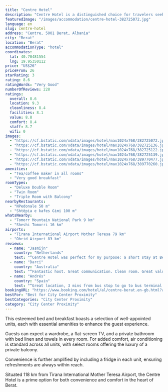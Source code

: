 ```yaml
---
title: "Centre Hotel"
description: "Centre Hotel is a distinguished choice for travelers seeking comfortable accommodation in Berat."
featuredImage: "/images/accommodation/centre-hotel-382725072.jpg"
language: en
slug: centre-hotel
address: "Centre, 5001 Berat, Albania"
city: "Berat"
location: "Berat"
accommodationType: "hotel"
coordinates:
  lat: 40.70481554
  lng: 19.95350112
price: "US$26"
priceFrom: 26
starRating: 3
rating: 8.6
ratingWords: "Very Good"
numberOfReviews: 228
ratings:
  overall: 8.6
  location: 9.3
  cleanliness: 8.4
  facilities: 8.1
  value: 8.8
  comfort: 8.4
  staff: 8.7
  wifi: 0
images:
  - "https://cf.bstatic.com/xdata/images/hotel/max1024x768/382725072.jpg?k=5e66f0317102fe240e2a321f2ba24ef24786b2186d08ebdd326859068ad776cd&o=&hp=1"
  - "https://cf.bstatic.com/xdata/images/hotel/max1024x768/382725136.jpg?k=b56661b201792cd2084c5cc7bcad5e6da429966c2fff088835e4be9f6c0bf84c&o=&hp=1"
  - "https://cf.bstatic.com/xdata/images/hotel/max1024x768/382725122.jpg?k=8b3751e48533867c1cb7dba7622025f51b0efa60ae6d2bc5f0965a5b2637cb79&o=&hp=1"
  - "https://cf.bstatic.com/xdata/images/hotel/max1024x768/382725139.jpg?k=766eeacfb669d1a54314be81dea460771e5ac4499ed026f48517633ef91bba8e&o=&hp=1"
  - "https://cf.bstatic.com/xdata/images/hotel/max1024x768/389770477.jpg?k=6f0acacdc4cdd11c91ac207203dcb61f0888466bfff83abda27b3159d2086115&o=&hp=1"
  - "https://cf.bstatic.com/xdata/images/hotel/max1024x768/389770260.jpg?k=031a3ed1b3243c43f281ee70a82a5af6ae249021350b94f4716f2d5143916443&o=&hp=1"
amenities:
  - "Tea/coffee maker in all rooms"
  - "Very good breakfast"
roomTypes:
  - "Deluxe Double Room"
  - "Twin Room"
  - "Triple Room with Balcony"
nearbyRestaurants:
  - "NPedonale 50 m"
  - "Shtëpia e kafes Gimi 100 m"
whatsNearby:
  - "Tomorr Mountain National Park 9 km"
  - "Sheshi Tomorri 16 km"
airports:
  - "Tirana International Airport Mother Teresa 79 km"
  - "Ohrid Airport 83 km"
reviews:
  - name: "Jasmijn"
    country: "Netherlands"
    text: "“Centre Hotel was perfect for my purpose: a short stay at Berat as part of a longer journey through Albania. It's close to the historical center and all the important sightseeing attractions, traditional and affordable places to eat, it's really on...”"
  - name: "Darci"
    country: "Australia"
    text: "“Fantastic host. Great communication. Clean room. Great value in the city centre!”"
  - name: "Andrés"
    country: "Spain"
    text: "“Great location, 3 mins from bus stop to go to bus terminal. Nice water pressure in shower and hot water with no problem. Breakfast in room is always nice! Friendly staff! Easy to communicate via WhatsApp.”"
bookingURL: "https://www.booking.com/hotel/al/centre-berat.en-gb.html?aid=8035640"
bestFor: "Best for City Center Proximity"
bestCategories: "City Center Proximity"
category: "City Center Proximity"
---
```


This esteemed bed and breakfast boasts a selection of well-appointed units, each with essential amenities to enhance the guest experience. 

Guests can expect a wardrobe, a flat-screen TV, and a private bathroom with bed linen and towels in every room. For added comfort, air conditioning is standard across all units, with select rooms offering the luxury of a private balcony. 

Convenience is further amplified by including a fridge in each unit, ensuring refreshments are always within reach. 

Situated 118 km from Tirana International Mother Teresa Airport, the Centre Hotel is a prime option for both convenience and comfort in the heart of Berat.